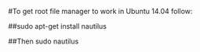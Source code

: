 #To get root file manager to work in Ubuntu 14.04 follow:

##sudo apt-get install nautilus

##Then sudo nautilus
